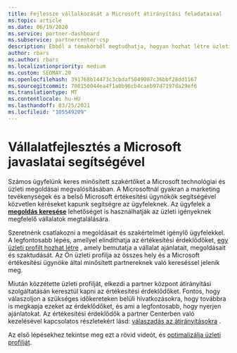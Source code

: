 ```yaml
---
title: Fejlessze vállalkozását a Microsoft átirányítási feladataival
ms.topic: article
ms.date: 06/19/2020
ms.service: partner-dashboard
ms.subservice: partnercenter-csp
description: Ebből a témakörből megtudhatja, hogyan hozhat létre üzleti profilt az értékesítési érdeklődők létrehozásához a partner Center-átirányítási szolgáltatáson keresztül, majd válaszoljon ezekre az átirányításokra.
author: rbars
ms.author: rbars
ms.localizationpriority: medium
ms.custom: SEOMAY.20
ms.openlocfilehash: 391768b14473c3cbdaf5049007c36bbf28dd1167
ms.sourcegitcommit: 700150044ea4f1a0b96cb4caeb97d7197da29ef6
ms.translationtype: MT
ms.contentlocale: hu-HU
ms.lasthandoff: 03/25/2021
ms.locfileid: "105549209"
---
```

# <a name="grow-your-business-with-referrals-from-microsoft"></a>Vállalatfejlesztés a Microsoft javaslatai segítségével

Számos ügyfelünk keres minősített szakértőket a Microsoft technológiai és üzleti megoldásai megvalósításában. A Microsoftnál gyakran a marketing tevékenységek és a belső Microsoft értékesítési ügynökök segítségével közvetlen kéréseket kapunk segítségre az ügyfeleknek. Az ügyfelek a [ **megoldás keresése**](https://www.microsoft.com/solution-providers/search) lehetőséget is használhatják az üzleti igényeknek megfelelő vállalatok megtalálására. 

Szeretnénk csatlakozni a megoldásait és szakértelmét igénylő ügyfelekkel. A legfontosabb lépés, amellyel elindíthatja az értékesítési érdeklődőket, [egy üzleti profilt hozhat létre](create-a-marketing-profile.md) , amely bemutatja a vállalat ajánlatait, megoldásait és szaktudását. Az Ön üzleti profilja az összes hely és a Microsoft értékesítési ügynöke által minősített partnereknek való kereséssel jelenik meg. 

 Miután közzétette üzleti profilját, elkezdi a partner központ átirányítási szolgáltatásán keresztül kapni az értékesítési érdeklődőket. Fontos, hogy válaszoljon a szükséges időkereteken belüli hivatkozásokra, hogy továbbra is megkapja ezeket az érdeklődőket, és ami a legfontosabb, hogy nyerjen ajánlatokat. Az értékesítési érdeklődők a partner Centerben való kezelésével kapcsolatos részletekért lásd: [válaszadás az átirányításokra](manage-leads.md) .  


Az első lépésekhez tekintse meg ezt a rövid videót, és [optimalizálja üzleti profilját](https://player.vimeo.com/video/252788046).
